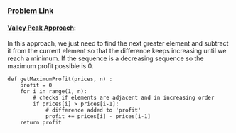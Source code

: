 ### [Problem Link](https://www.codingninjas.com/codestudio/guided-paths/data-structures-algorithms/content/118820/offering/1381887?leftPanelTab=0)

#### [Valley Peak Approach](https://www.geeksforgeeks.org/stock-buy-sell/):
In this approach, we just need to find the next greater element and subtract it from the current element 
so that the difference keeps increasing until we reach a minimum. If the sequence is a decreasing sequence so the maximum profit possible is 0.

```
def getMaximumProfit(prices, n) :
    profit = 0
    for i in range(1, n):
        # checks if elements are adjacent and in increasing order
        if prices[i] > prices[i-1]:
            # difference added to 'profit'
            profit += prices[i] - prices[i-1] 
    return profit
```    
